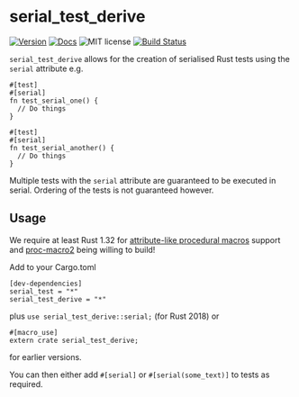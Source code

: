 # serial_test_derive
[![Version](https://img.shields.io/crates/v/serial_test_derive.svg)](https://crates.io/crates/serial_test_derive)
[![Docs](https://docs.rs/serial_test_derive/badge.svg)](https://docs.rs/serial_test_derive/)
![MIT license](https://img.shields.io/crates/l/serial_test_derive.svg)
[![Build Status](https://travis-ci.org/palfrey/serial_test.svg?branch=master)](https://travis-ci.org/palfrey/serial_test)

`serial_test_derive` allows for the creation of serialised Rust tests using the `serial` attribute
e.g.
````
#[test]
#[serial]
fn test_serial_one() {
  // Do things
}

#[test]
#[serial]
fn test_serial_another() {
  // Do things
}
````
Multiple tests with the `serial` attribute are guaranteed to be executed in serial. Ordering of the tests is not guaranteed however.

## Usage
We require at least Rust 1.32 for [attribute-like procedural macros](https://doc.rust-lang.org/reference/procedural-macros.html#attribute-macros) support and [proc-macro2](https://github.com/alexcrichton/proc-macro2) being willing to build!

Add to your Cargo.toml
```
[dev-dependencies]
serial_test = "*"
serial_test_derive = "*"
```

plus `use serial_test_derive::serial;` (for Rust 2018) or
```
#[macro_use]
extern crate serial_test_derive;
```
for earlier versions.

You can then either add `#[serial]` or `#[serial(some_text)]` to tests as required.